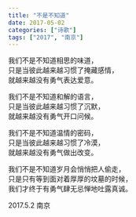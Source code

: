 ```yaml
---
title: "不是不知道"
date: 2017-05-02
categories: ["诗歌"]
tags: ["2017", "南京"]
---
```


我们不是不知道相思的味道，  
只是当彼此越来越习惯了掩藏感情，  
就越来越没有勇气表达爱意。  

我们不是不知道和解的语言，  
只是当彼此越来越习惯了沉默，  
就越来越没有勇气开口问候。  

我们不是不知道温情的密码，  
只是当彼此越来越习惯了冷漠，  
就越来越没有勇气做出改变。  

我们不是不知道岁月会悄悄把人偷走，  
只是只有等到面对着厚厚的坟墓的时候，  
我们才终于有勇气肆无忌惮地吐露真诚。  

2017.5.2 南京  
